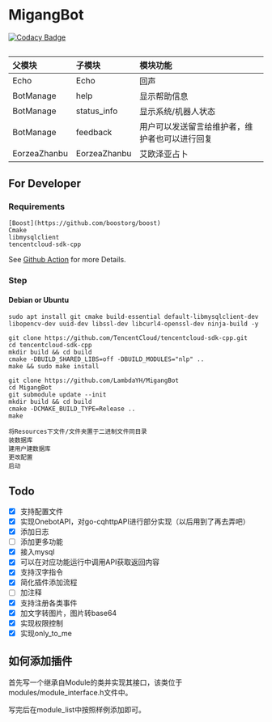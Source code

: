 # MigangBot

[![Codacy Badge](https://app.codacy.com/project/badge/Grade/2f2ff355bd7f482badfb151c8ad76744)](https://www.codacy.com/gh/LambdaYH/MigangBot/dashboard?utm_source=github.com&amp;utm_medium=referral&amp;utm_content=LambdaYH/MigangBot&amp;utm_campaign=Badge_Grade)

## 

| 父模块 | 子模块 | 模块功能 |
| :----- | :----- | :------- |
| Echo | Echo | 回声 |
| BotManage | help | 显示帮助信息 |
| BotManage | status_info | 显示系统/机器人状态 |
| BotManage | feedback | 用户可以发送留言给维护者，维护者也可以进行回复 |
| EorzeaZhanbu | EorzeaZhanbu | 艾欧泽亚占卜 |

## For Developer

### Requirements

    [Boost](https://github.com/boostorg/boost)
    Cmake
    libmysqlclient
    tencentcloud-sdk-cpp

See [Github Action](https://github.com/LambdaYH/MigangBot/blob/main/.github/workflows/cmake.yml) for more Details.

### Step

#### Debian or Ubuntu

    sudo apt install git cmake build-essential default-libmysqlclient-dev libopencv-dev uuid-dev libssl-dev libcurl4-openssl-dev ninja-build -y

    git clone https://github.com/TencentCloud/tencentcloud-sdk-cpp.git
    cd tencentcloud-sdk-cpp
    mkdir build && cd build
    cmake -DBUILD_SHARED_LIBS=off -DBUILD_MODULES="nlp" ..
    make && sudo make install

    git clone https://github.com/LambdaYH/MigangBot
    cd MigangBot
    git submodule update --init
    mkdir build && cd build
    cmake -DCMAKE_BUILD_TYPE=Release ..
    make
    
    将Resources下文件/文件夹置于二进制文件同目录
    装数据库
    建用户建数据库
    更改配置
    启动

## Todo

-   [x] 支持配置文件
-   [x] 实现OnebotAPI，对go-cqhttpAPI进行部分实现（以后用到了再去弄吧）
-   [x] 添加日志
-   [ ] 添加更多功能
-   [x] 接入mysql
-   [x] 可以在对应功能运行中调用API获取返回内容
-   [x] 支持汉字指令
-   [x] 简化插件添加流程
-   [ ] 加注释
-   [x] 支持注册各类事件
-   [x] 加文字转图片，图片转base64
-   [x] 实现权限控制
-   [x] 实现only_to_me

## 如何添加插件

首先写一个继承自Module的类并实现其接口，该类位于modules/module_interface.h文件中。

写完后在module_list中按照样例添加即可。

